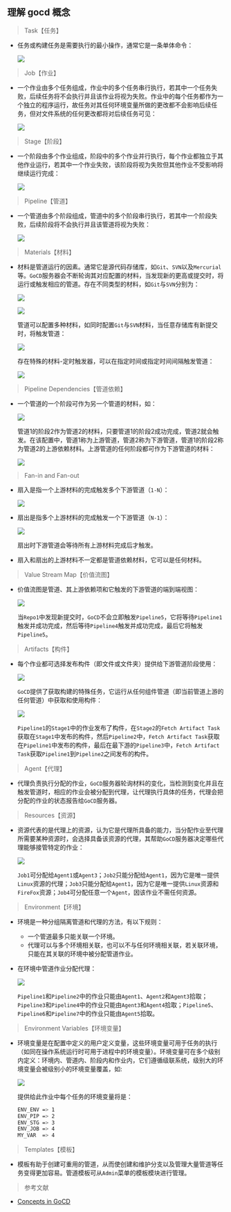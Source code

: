 ## 理解 gocd 概念

> Task【任务】

* 任务或构建任务是需要执行的最小操作，通常它是一条单体命令：
  
  ![](https://raw.githubusercontent.com/Garden12138/picbed-cloud/main/minikube/Snipaste_2023-04-11_16-25-16.png)

> Job【作业】

* 一个作业由多个任务组成，作业中的多个任务串行执行，若其中一个任务失败，后续任务将不会执行并且该作业将视为失败。作业中的每个任务都作为一个独立的程序运行，故任务对其任何环境变量所做的更改都不会影响后续任务，但对文件系统的任何更改都将对后续任务可见：
  
  ![](https://raw.githubusercontent.com/Garden12138/picbed-cloud/main/minikube/Snipaste_2023-04-11_16-59-55.png)  

> Stage【阶段】

* 一个阶段由多个作业组成，阶段中的多个作业并行执行，每个作业都独立于其他作业运行，若其中一个作业失败，该阶段将视为失败但其他作业不受影响将继续运行完成：

  ![](https://raw.githubusercontent.com/Garden12138/picbed-cloud/main/minikube/Snipaste_2023-04-11_17-02-54.png)

> Pipeline【管道】

* 一个管道由多个阶段组成，管道中的多个阶段串行执行，若其中一个阶段失败，后续阶段将不会执行并且该管道将视为失败：

  ![](https://raw.githubusercontent.com/Garden12138/picbed-cloud/main/minikube/Snipaste_2023-04-11_17-03-04.png) 

> Materials【材料】

* 材料是管道运行的因素。通常它是源代码存储库，如```Git```、```SVN```以及```Mercurial```等。```GoCD```服务器会不断轮询其对应配置的材料，当发现新的更高或提交时，将运行或触发相应的管道。存在不同类型的材料，如```Git```与```SVN```分别为：

  ![](https://raw.githubusercontent.com/Garden12138/picbed-cloud/main/minikube/Snipaste_2023-04-11_17-03-30.png)

  ![](https://raw.githubusercontent.com/Garden12138/picbed-cloud/main/minikube/Snipaste_2023-04-11_17-03-38.png)

  管道可以配置多种材料，如同时配置```Git```与```SVN```材料，当任意存储库有新提交时，将触发管道：

  ![](https://raw.githubusercontent.com/Garden12138/picbed-cloud/main/minikube/Snipaste_2023-04-11_17-07-33.png)

  存在特殊的材料-定时触发器，可以在指定时间或指定时间间隔触发管道：

  ![](https://raw.githubusercontent.com/Garden12138/picbed-cloud/main/minikube/Snipaste_2023-04-11_17-03-46.png)

> Pipeline Dependencies【管道依赖】

* 一个管道的一个阶段可作为另一个管道的材料，如：

  ![](https://raw.githubusercontent.com/Garden12138/picbed-cloud/main/minikube/Snipaste_2023-04-11_17-07-50.png)

  管道1的阶段2作为管道2的材料，只要管道1的阶段2成功完成，管道2就会触发。在该配置中，管道1称为上游管道，管道2称为下游管道，管道1的阶段2称为管道2的上游依赖材料。上游管道的任何阶段都可作为下游管道的材料：

  ![](https://raw.githubusercontent.com/Garden12138/picbed-cloud/main/minikube/Snipaste_2023-04-11_17-08-02.png)  

> Fan-in and Fan-out

* 扇入是指一个上游材料的完成触发多个下游管道（```1-N```）：

  ![](https://raw.githubusercontent.com/Garden12138/picbed-cloud/main/minikube/Snipaste_2023-04-11_17-08-14.png)

* 扇出是指多个上游材料的完成触发一个下游管道（```N-1```）：

  ![](https://raw.githubusercontent.com/Garden12138/picbed-cloud/main/minikube/Snipaste_2023-04-11_17-08-25.png) 

  扇出时下游管道会等待所有上游材料完成后才触发。

* 扇入和扇出的上游材料不一定都是管道依赖材料，它可以是任何材料。

> Value Stream Map【价值流图】

* 价值流图是管道、其上游依赖项和它触发的下游管道的端到端视图：

  ![](https://raw.githubusercontent.com/Garden12138/picbed-cloud/main/minikube/Snipaste_2023-04-11_17-08-38.png)

  当```Repo1```中发现新提交时，```GoCD```不会立即触发```Pipeline5```，它将等待```Pipeline1```触发并成功完成，然后等待```Pipeline4```触发并成功完成，最后它将触发```Pipeline5```。

> Artifacts【构件】

* 每个作业都可选择发布构件（即文件或文件夹）提供给下游管道阶段使用：

  ![](https://raw.githubusercontent.com/Garden12138/picbed-cloud/main/minikube/Snipaste_2023-04-11_17-08-52.png)
  
  ```GoCD```提供了获取构建的特殊任务，它运行从任何组件管道（即当前管道上游的任何管道）中获取和使用构件：

  ![](https://raw.githubusercontent.com/Garden12138/picbed-cloud/main/minikube/Snipaste_2023-04-11_17-09-10.png)
  
  ```Pipeline1```的```Stage1```中的作业发布了构件，在```Stage2```的```Fetch Artifact Task```获取在```Stage1```中发布的构件，然后```Pipeline2```中，```Fetch Artifact Task```获取在```Pipeline1```中发布的构件，最后在最下游的```Pipeline3```中，```Fetch Artifact Task```获取```Pipeline1```到```Pipeline2```之间发布的构件。

> Agent【代理】

* 代理负责执行分配的作业，```GoCD```服务器轮询材料的变化，当检测到变化并且在触发管道时，相应的作业会被分配到代理，让代理执行具体的任务，代理会把分配的作业的状态报告给```GoCD```服务器。

> Resources【资源】

* 资源代表的是代理上的资源，认为它是代理所具备的能力，当分配作业至代理所需要某种资源时，会选择具备该资源的代理，其帮助```GoCD```服务器决定哪些代理能够接管特定的作业：

  ![](https://raw.githubusercontent.com/Garden12138/picbed-cloud/main/minikube/Snipaste_2023-04-11_17-09-48.png)

  ```Job1```可分配给```Agent1```或```Agent3```；```Job2```只能分配给```Agent1```，因为它是唯一提供```Linux```资源的代理；```Job3```只能分配给```Agent1```，因为它是唯一提供```Linux```资源和```FireFox```资源；```Job4```可分配任意一个```Agent```，因该作业不需任何资源。

> Environment【环境】

* 环境是一种分组隔离管道和代理的方法，有以下规则：

  * 一个管道最多只能关联一个环境。
  * 代理可以与多个环境相关联，也可以不与任何环境相关联，若关联环境，只能在其关联的环境中被分配管道作业。

* 在环境中管道作业分配代理：

  ![](https://raw.githubusercontent.com/Garden12138/picbed-cloud/main/minikube/Snipaste_2023-04-11_17-10-06.png)
  
  ```Pipeline1```和```Pipeline2```中的作业只能由```Agent1```、```Agent2```和```Agent3```拾取；```Pipeline3```和```Pipeline4```中的作业只能由```Agent3```和```Agent4```拾取；```Pipeline5```、```Pipeline6```和```Pipeline7```中的作业只能由```Agent5```拾取。

> Environment Variables【环境变量】

* 环境变量是在配置中定义的用户定义变量，这些环境变量可用于任务的执行（如同在操作系统运行时可用于进程中的环境变量）。环境变量可在多个级别内定义：环境内、管道内、阶段内和作业内，它们遵循级联系统，级别大的环境变量会被级别小的环境变量覆盖，如:

  ![](https://raw.githubusercontent.com/Garden12138/picbed-cloud/main/minikube/Snipaste_2023-04-11_17-10-24.png)

  提供给此作业中每个任务的环境变量将是：

  ```bash
  ENV_ENV => 1
  ENV_PIP => 2
  ENV_STG => 3
  ENV_JOB => 4
  MY_VAR  => 4
  ```

> Templates【模板】

* 模板有助于创建可重用的管道，从而使创建和维护分支以及管理大量管道等任务变得更加容易。管道模板可从```Admin```菜单的模板模块进行管理。

> 参考文献

* [Concepts in GoCD](https://docs.gocd.org/current/introduction/concepts_in_go.html)